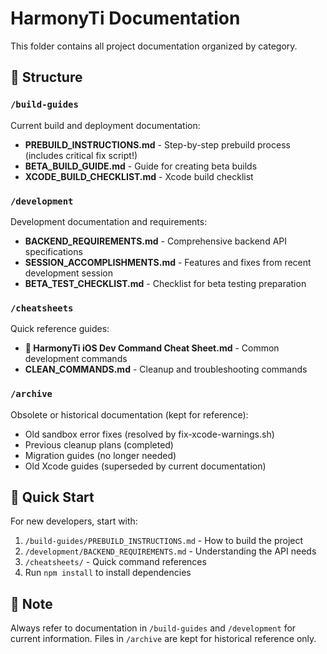 # HarmonyTi Documentation

This folder contains all project documentation organized by category.

## 📁 Structure

### `/build-guides`
Current build and deployment documentation:
- **PREBUILD_INSTRUCTIONS.md** - Step-by-step prebuild process (includes critical fix script!)
- **BETA_BUILD_GUIDE.md** - Guide for creating beta builds
- **XCODE_BUILD_CHECKLIST.md** - Xcode build checklist

### `/development`
Development documentation and requirements:
- **BACKEND_REQUIREMENTS.md** - Comprehensive backend API specifications
- **SESSION_ACCOMPLISHMENTS.md** - Features and fixes from recent development session
- **BETA_TEST_CHECKLIST.md** - Checklist for beta testing preparation

### `/cheatsheets`
Quick reference guides:
- **📱 HarmonyTi iOS Dev Command Cheat Sheet.md** - Common development commands
- **CLEAN_COMMANDS.md** - Cleanup and troubleshooting commands

### `/archive`
Obsolete or historical documentation (kept for reference):
- Old sandbox error fixes (resolved by fix-xcode-warnings.sh)
- Previous cleanup plans (completed)
- Migration guides (no longer needed)
- Old Xcode guides (superseded by current documentation)

## 🚀 Quick Start

For new developers, start with:
1. `/build-guides/PREBUILD_INSTRUCTIONS.md` - How to build the project
2. `/development/BACKEND_REQUIREMENTS.md` - Understanding the API needs
3. `/cheatsheets/` - Quick command references
4. Run `npm install` to install dependencies

## 📝 Note

Always refer to documentation in `/build-guides` and `/development` for current information.
Files in `/archive` are kept for historical reference only.
